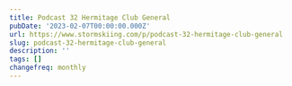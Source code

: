 ```yaml
---
title: Podcast 32 Hermitage Club General
pubDate: '2023-02-07T00:00:00.000Z'
url: https://www.stormskiing.com/p/podcast-32-hermitage-club-general
slug: podcast-32-hermitage-club-general
description: ''
tags: []
changefreq: monthly
---
```


<!-- Add post content below -->
